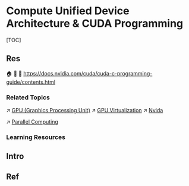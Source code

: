 # Compute Unified Device Architecture & CUDA Programming

[TOC]



## Res
🏠 
🚧 
📂 https://docs.nvidia.com/cuda/cuda-c-programming-guide/contents.html


### Related Topics
↗ [GPU (Graphics Processing Unit)](../../../../🔑%20CS%20Core/👷🏾‍♂️%20Computer%20(Host)%20System/Computer%20Architecture/Computer%20Microarchitectures%20(Computer%20Organization)%20&%20von%20Neumann%20Model/🚦%20Computer%20Processors%20&%20Logic%20Chips/📌%20Microprocessors%20Unit%20(MPU)/GPU%20(Graphics%20Processing%20Unit)/GPU%20(Graphics%20Processing%20Unit).md)
↗ [GPU Virtualization](../../../🦄%20Computer%20Virtualization/Hardware%20Level%20Virtualization%20&%20Hypervisors/GPU%20Virtualization.md)
↗ [Nvida](../../../../../🗺%20CS%20Overview/Electronics%20&%20Information%20Technologies%20Business%20Fields%20Research/Hardware%20Industry%20&%20Manufacturers/Semiconductor%20Industry%20&%20Companies/Chip%20Manufacturers/Nvida.md)

↗ [Parallel Computing](../../../../../🧠%20Computing%20Methodologies/Parallel%20Computing/Parallel%20Computing.md)


### Learning Resources



## Intro



## Ref
[CUDA | wikipedia]: https://en.wikipedia.org/wiki/CUDA
